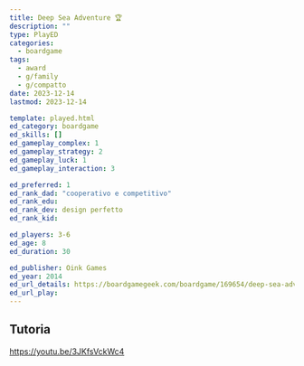 ```yaml
---
title: Deep Sea Adventure 🏆
description: ""
type: PlayED
categories:
  - boardgame
tags:
  - award
  - g/family
  - g/compatto
date: 2023-12-14
lastmod: 2023-12-14

template: played.html
ed_category: boardgame
ed_skills: []
ed_gameplay_complex: 1
ed_gameplay_strategy: 2
ed_gameplay_luck: 1
ed_gameplay_interaction: 3

ed_preferred: 1
ed_rank_dad: "cooperativo e competitivo"
ed_rank_edu: 
ed_rank_dev: design perfetto
ed_rank_kid: 

ed_players: 3-6
ed_age: 8
ed_duration: 30

ed_publisher: Oink Games
ed_year: 2014
ed_url_details: https://boardgamegeek.com/boardgame/169654/deep-sea-adventure
ed_url_play: 
---
```


## Tutoria

<https://youtu.be/3JKfsVckWc4>
